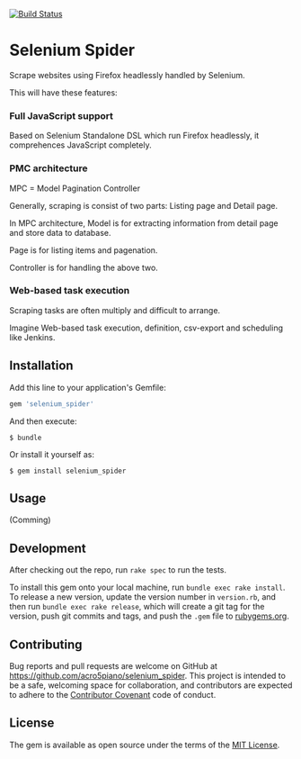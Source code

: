 [![Build Status](https://travis-ci.org/acro5piano/selenium_spider.svg?branch=master)](https://travis-ci.org/acro5piano/selenium_spider)

# Selenium Spider

Scrape websites using Firefox headlessly handled by Selenium.

This will have these features:

### Full JavaScript support

Based on Selenium Standalone DSL which run Firefox headlessly, it comprehences JavaScript completely.

### PMC architecture

MPC = Model Pagination Controller

Generally, scraping is consist of two parts: Listing page and Detail page.

In MPC architecture, Model is for extracting information from detail page and store data to database.

Page is for listing items and pagenation.

Controller is for handling the above two.

### Web-based task execution

Scraping tasks are often multiply and difficult to arrange.

Imagine Web-based task execution, definition, csv-export and scheduling like Jenkins.

## Installation

Add this line to your application's Gemfile:

```ruby
gem 'selenium_spider'
```

And then execute:

    $ bundle

Or install it yourself as:

    $ gem install selenium_spider

## Usage

(Comming)

## Development

After checking out the repo, run `rake spec` to run the tests.

To install this gem onto your local machine, run `bundle exec rake install`. To release a new version, update the version number in `version.rb`, and then run `bundle exec rake release`, which will create a git tag for the version, push git commits and tags, and push the `.gem` file to [rubygems.org](https://rubygems.org).

## Contributing

Bug reports and pull requests are welcome on GitHub at https://github.com/acro5piano/selenium_spider. This project is intended to be a safe, welcoming space for collaboration, and contributors are expected to adhere to the [Contributor Covenant](http://contributor-covenant.org) code of conduct.


## License

The gem is available as open source under the terms of the [MIT License](http://opensource.org/licenses/MIT).

